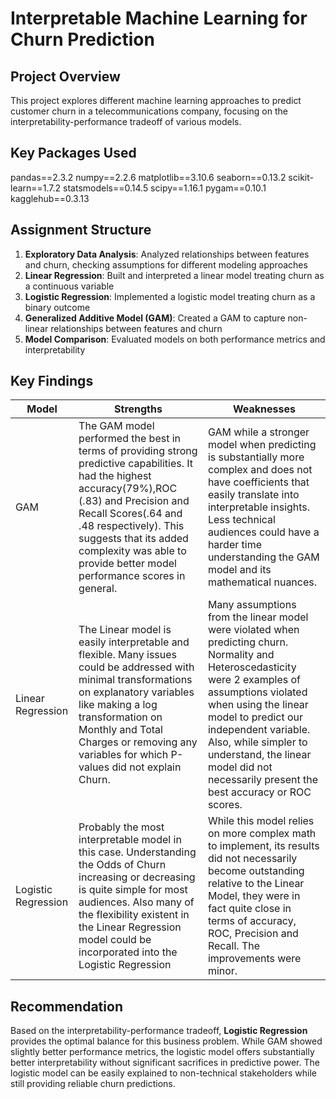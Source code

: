 # Interpretable Machine Learning for Churn Prediction

## Project Overview
This project explores different machine learning approaches to predict customer churn in a telecommunications company, focusing on the interpretability-performance tradeoff of various models.

## Key Packages Used
pandas==2.3.2
numpy==2.2.6
matplotlib==3.10.6
seaborn==0.13.2
scikit-learn==1.7.2
statsmodels==0.14.5
scipy==1.16.1
pygam==0.10.1
kagglehub==0.3.13


## Assignment Structure
1. **Exploratory Data Analysis**: Analyzed relationships between features and churn, checking assumptions for different modeling approaches
2. **Linear Regression**: Built and interpreted a linear model treating churn as a continuous variable
3. **Logistic Regression**: Implemented a logistic model treating churn as a binary outcome
4. **Generalized Additive Model (GAM)**: Created a GAM to capture non-linear relationships between features and churn
5. **Model Comparison**: Evaluated models on both performance metrics and interpretability

## Key Findings

| Model | Strengths | Weaknesses |
|-------|-----------|------------|
| GAM | The GAM model performed the best in terms of providing strong predictive capabilities. It had the highest accuracy(79%),ROC (.83) and Precision and Recall Scores(.64 and .48 respectively). This suggests that its added complexity was able to provide better model performance scores in general. | GAM while a stronger model when predicting is substantially more complex and does not have coefficients that easily translate into interpretable insights. Less technical audiences could have a harder time understanding the GAM model and its mathematical nuances. |
| Linear Regression | The Linear model is easily interpretable and flexible. Many issues could be addressed with minimal transformations on explanatory variables like making a log transformation on Monthly and Total Charges or removing any variables for which P-values did not explain Churn. | Many assumptions from the linear model were violated when predicting churn. Normality and Heteroscedasticity were 2 examples of assumptions violated when using the linear model to predict our independent variable. Also, while simpler to understand, the linear model did not necessarily present the best accuracy or ROC scores. |
| Logistic Regression | Probably the most interpretable model in this case. Understanding the Odds of Churn increasing or decreasing is quite simple for most audiences. Also many of the flexibility existent in the Linear Regression model could be incorporated into the Logistic Regression | While this model relies on more complex math to implement, its results did not necessarily become outstanding relative to the Linear Model, they were in fact quite close in terms of accuracy, ROC, Precision and Recall. The improvements were minor. |

## Recommendation
Based on the interpretability-performance tradeoff, **Logistic Regression** provides the optimal balance for this business problem. While GAM showed slightly better performance metrics, the logistic model offers substantially better interpretability without significant sacrifices in predictive power. The logistic model can be easily explained to non-technical stakeholders while still providing reliable churn predictions.
